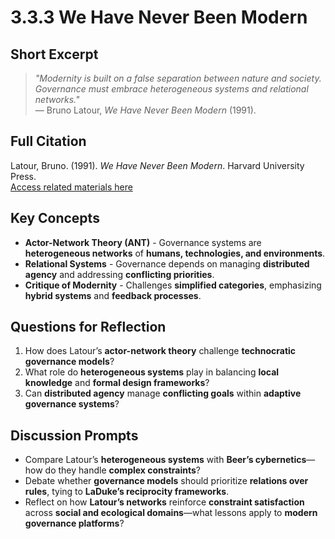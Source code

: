 # 3.3.3 We Have Never Been Modern

## Short Excerpt
> *"Modernity is built on a false separation between nature and society. Governance must embrace heterogeneous systems and relational networks."*  
> — Bruno Latour, *We Have Never Been Modern* (1991).

## Full Citation
Latour, Bruno. (1991). *We Have Never Been Modern*. Harvard University Press.  
[Access related materials here](https://www.hup.harvard.edu/catalog.php?isbn=9780674948396)  

## Key Concepts
- **Actor-Network Theory (ANT)** - Governance systems are **heterogeneous networks** of **humans, technologies, and environments**.  
- **Relational Systems** - Governance depends on managing **distributed agency** and addressing **conflicting priorities**.  
- **Critique of Modernity** - Challenges **simplified categories**, emphasizing **hybrid systems** and **feedback processes**.  

## Questions for Reflection
1. How does Latour’s **actor-network theory** challenge **technocratic governance models**?  
2. What role do **heterogeneous systems** play in balancing **local knowledge** and **formal design frameworks**?  
3. Can **distributed agency** manage **conflicting goals** within **adaptive governance systems**?  

## Discussion Prompts
- Compare Latour’s **heterogeneous systems** with **Beer’s cybernetics**—how do they handle **complex constraints**?  
- Debate whether **governance models** should prioritize **relations over rules**, tying to **LaDuke’s reciprocity frameworks**.  
- Reflect on how **Latour’s networks** reinforce **constraint satisfaction** across **social and ecological domains**—what lessons apply to **modern governance platforms**?  
